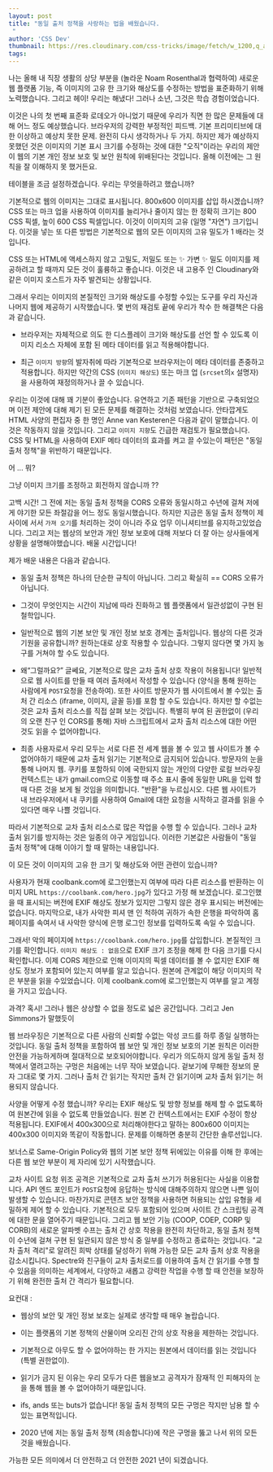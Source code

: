 ```yaml
---
layout: post
title: "동일 출처 정책을 사랑하는 법을 배웠습니다.
 "
author: 'CSS Dev'
thumbnail: https://res.cloudinary.com/css-tricks/image/fetch/w_1200,q_auto,f_auto/https://css-tricks.com/wp-content/uploads/2020/12/Screen-Shot-2020-12-17-at-8.05.36-AM.png
tags: 
---
```



나는 올해 내 직장 생활의 상당 부분을 (놀라운 Noam Rosenthal과 협력하여) 새로운 웹 플랫폼 기능, 즉 이미지의 고유 한 크기와 해상도를 수정하는 방법을 표준화하기 위해 노력했습니다.
 그리고 헤이!
 우리는 해냈다!
 그러나 소년, 그것은 학습 경험이었습니다.
 

이것은 나의 첫 번째 표준화 로데오가 아니었기 때문에 우리가 직면 한 많은 문제들에 대해 어느 정도 예상했습니다.
 브라우저의 강력한 부정적인 피드백.
 기본 프리미티브에 대한 이상하고 예상치 못한 문제.
 완전히 다시 생각하거나 두 가지.
 하지만 제가 예상하지 못했던 것은 이미지의 기본 표시 크기를 수정하는 것에 대한 "오직"이라는 우리의 제안이 웹의 기본 개인 정보 보호 및 보안 원칙에 위배된다는 것입니다.
 올해 이전에는 그 원칙을 잘 이해하지 못 했거든요.
 

테이블을 조금 설정하겠습니다.
 우리는 무엇을하려고 했습니까?
 

기본적으로 웹의 이미지는 그대로 표시됩니다.
 800x600 이미지를 삽입 하시겠습니까?
 CSS 또는 마크 업을 사용하여 이미지를 늘리거나 줄이지 않는 한 정확히 크기는 800 CSS 픽셀, 높이 600 CSS 픽셀입니다.
 이것이 이미지의 고유 (일명 "자연") 크기입니다.
 이것을 넣는 또 다른 방법은 기본적으로 웹의 모든 이미지의 고유 밀도가 1 배라는 것입니다.
 

CSS 또는 HTML에 액세스하지 않고 고밀도, 저밀도 또는 ✨ 가변 ✨ 밀도 이미지를 제공하려고 할 때까지 모든 것이 훌륭하고 좋습니다.
 이것은 내 고용주 인 Cloudinary와 같은 이미지 호스트가 자주 발견되는 상황입니다.
 

그래서 우리는 이미지의 본질적인 크기와 해상도를 수정할 수있는 도구를 우리 자신과 나머지 웹에 제공하기 시작했습니다.
 몇 번의 재검토 끝에 우리가 착수 한 해결책은 다음과 같습니다.
 

- 브라우저는 자체적으로 의도 한 디스플레이 크기와 해상도를 선언 할 수 있도록 이미지 리소스 자체에 포함 된 메타 데이터를 읽고 적용해야합니다.
 
- 최근 `이미지 방향`의 발자취에 따라 기본적으로 브라우저는이 메타 데이터를 존중하고 적용합니다.
 하지만 약간의 CSS (`이미지 해상도`) 또는 마크 업 (`srcset`의`x` 설명자)을 사용하여 재정의하거나 끌 수 있습니다.
 

우리는 이것에 대해 꽤 기분이 좋았습니다.
 유연하고 기존 패턴을 기반으로 구축되었으며 이전 제안에 대해 제기 된 모든 문제를 해결하는 것처럼 보였습니다.
 안타깝게도 HTML 사양의 편집자 중 한 명인 Anne van Kesteren은 다음과 같이 말했습니다.
 이것은 작동하지 않을 것입니다.
 그리고 `이미지 지향`도 긴급한 재검토가 필요했습니다.
 CSS 및 HTML을 사용하여 EXIF 메타 데이터의 효과를 켜고 끌 수있는이 패턴은 "동일 출처 정책"을 위반하기 때문입니다.
 

어 ... 뭐?
 

그냥 이미지 크기를 조정하고 회전하지 않습니까 ??
 

고백 시간!
 그 전에 저는 동일 출처 정책을 CORS 오류와 동일시하고 수년에 걸쳐 저에게 야기한 모든 좌절감을 어느 정도 동일시했습니다.
 하지만 지금은 동일 출처 정책이 제 사이에 서서 `가져 오기`를 처리하는 것이 아니라 주요 업무 이니셔티브를 유지하고있었습니다.
 그리고 저는 웹상의 보안과 개인 정보 보호에 대해 저보다 더 잘 아는 상사들에게 상황을 설명해야했습니다.
 배울 시간입니다!
 

제가 배운 내용은 다음과 같습니다.
 

- 동일 출처 정책은 하나의 단순한 규칙이 아닙니다.
 그리고 확실히 == CORS 오류가 아닙니다.
 
- 그것이 무엇인지는 시간이 지남에 따라 진화하고 웹 플랫폼에서 일관성없이 구현 된 철학입니다.
 
- 일반적으로 웹의 기본 보안 및 개인 정보 보호 경계는 출처입니다.
 웹상의 다른 것과 기원을 공유합니까?
 원하는대로 상호 작용할 수 있습니다.
 그렇지 않다면 몇 가지 농구를 거쳐야 할 수도 있습니다.
 
- 왜“그럴까요?”
 글쎄요, 기본적으로 많은 교차 출처 상호 작용이 허용됩니다!
 일반적으로 웹 사이트를 만들 때 여러 출처에서 작성할 수 있습니다 (양식을 통해 원하는 사람에게 `POST`요청을 전송하여).
 또한 사이트 방문자가 웹 사이트에서 볼 수있는 출처 간 리소스 (iframe, 이미지, 글꼴 등)를 포함 할 수도 있습니다.
 하지만 할 수없는 것은 교차 출처 리소스를 직접 살펴 보는 것입니다.
 특별히 부여 된 권한없이 (우리의 오랜 친구 인 CORS를 통해) 자바 스크립트에서 교차 출처 리소스에 대한 어떤 것도 읽을 수 없어야합니다.
 
- 최종 사용자로서 우리 모두는 서로 다른 전 세계 웹을 볼 수 있고 웹 사이트가 볼 수 없어야하기 때문에 교차 출처 읽기는 기본적으로 금지되어 있습니다.
 방문자의 눈을 통해 나머지 웹.
 쿠키를 포함하되 이에 국한되지 않는 개인의 다양한 로컬 브라우징 컨텍스트는 내가 gmail.com으로 이동할 때 주소 표시 줄에 동일한 URL을 입력 할 때 다른 것을 보게 될 것임을 의미합니다.
 "반환"을 누르십시오.
 다른 웹 사이트가 내 브라우저에서 내 쿠키를 사용하여 Gmail에 대한 요청을 시작하고 결과를 읽을 수 있다면 매우 나쁠 것입니다.
 

따라서 기본적으로 교차 출처 리소스로 많은 작업을 수행 할 수 있습니다.
 그러나 교차 출처 읽기를 방지하는 것은 일종의 야구 게임입니다.
 이러한 기본값은 사람들이 "동일 출처 정책"에 대해 이야기 할 때 말하는 내용입니다.
 

이 모든 것이 이미지의 고유 한 크기 및 해상도와 어떤 관련이 있습니까?
 

사용자가 현재 coolbank.com에 로그인했는지 여부에 따라 다른 리소스를 반환하는 이미지 URL `https://coolbank.com/hero.jpg`가 있다고 가정 해 보겠습니다.
 로그인했을 때 표시되는 버전에 EXIF 해상도 정보가 있지만 그렇지 않은 경우 표시되는 버전에는 없습니다.
 마지막으로, 내가 사악한 피셔 맨 인 척하여 귀하가 속한 은행을 파악하여 홈페이지를 속여서 내 사악한 양식에 은행 로그인 정보를 입력하도록 속일 수 있습니다.
 

그래서!
 악의 페이지에 `https://coolbank.com/hero.jpg`를 삽입합니다.
 본질적인 크기를 확인합니다.
 `이미지 해상도 : 없음`으로 EXIF 크기 조정을 해제 한 다음 크기를 다시 확인합니다.
 이제 CORS 제한으로 인해 이미지의 픽셀 데이터를 볼 수 없지만 EXIF 해상도 정보가 포함되어 있는지 여부를 알고 있습니다. 원본에 관계없이 해당 이미지의 작은 부분을 읽을 수있었습니다.
 이제 coolbank.com에 로그인했는지 여부를 알고 계정을 가지고 있습니다.
 

과격?
 혹시!
 그러나 웹은 상상할 수 없을 정도로 넓은 공간입니다.
 그리고 Jen Simmons가 말했듯이
 

웹 브라우징은 기본적으로 다른 사람의 신뢰할 수없는 악성 코드를 하루 종일 실행하는 것입니다.
 동일 출처 정책을 포함하여 웹 보안 및 개인 정보 보호의 기본 원칙은 이러한 안전을 가능하게하며 절대적으로 보호되어야합니다.
 우리가 의도하지 않게 동일 출처 정책에서 열려고하는 구멍은 처음에는 너무 작아 보였습니다.
 겉보기에 무해한 정보의 문자 그대로 몇 가지.
 그러나 출처 간 읽기는 작지만 출처 간 읽기이며 교차 출처 읽기는 허용되지 않습니다.
 

사양을 어떻게 수정 했습니까?
 우리는 EXIF 해상도 및 방향 정보를 해제 할 수 없도록하여 원본간에 읽을 수 없도록 만들었습니다. 원본 간 컨텍스트에서는 EXIF 수정이 항상 적용됩니다.
 EXIF에서 400x300으로 처리해야한다고 말하는 800x600 이미지는 400x300 이미지와 똑같이 작동합니다.
 문제를 이해하면 충분히 간단한 솔루션입니다.
 

보너스로 Same-Origin Policy와 웹의 기본 보안 정책 뒤에있는 이유를 이해 한 후에는 다른 웹 보안 부분이 제 자리에 있기 시작했습니다.
 

교차 사이트 요청 위조 공격은 기본적으로 교차 출처 쓰기가 허용된다는 사실을 이용합니다. API 엔드 포인트가 `POST`요청에 응답하는 방식에 대해주의하지 않으면 나쁜 일이 발생할 수 있습니다. 마찬가지로 콘텐츠 보안 정책을 사용하면 허용되는 삽입 유형을 세밀하게 제어 할 수 있습니다. 기본적으로 모두 포함되어 있으며 사이트 간 스크립팅 공격에 대한 문을 열어주기 때문입니다. 그리고 웹 보안 기능 (COOP, COEP, CORP 및 CORB)의 새로운 알파벳 수프는 출처 간 상호 작용을 완전히 차단하고, 동일 출처 정책이 수년에 걸쳐 구현 된 일관되지 않은 방식 중 일부를 수정하고 종료하는 것입니다. "교차 출처 격리"로 알려진 희박 상태를 달성하기 위해 가능한 모든 교차 출처 상호 작용을 감소시킵니다. Spectre와 친구들이 교차 출처로드를 이용하여 출처 간 읽기를 수행 할 수 있음을 의미하는 세계에서, 다양하고 새롭고 강력한 작업을 수행 할 때 안전을 보장하기 위해 완전한 출처 간 격리가 필요합니다.
 

요컨대 :
 

- 웹상의 보안 및 개인 정보 보호는 실제로 생각할 때 매우 놀랍습니다.
 
- 이는 플랫폼의 기본 정책의 산물이며 오리진 간의 상호 작용을 제한하는 것입니다.
 
- 기본적으로 아무도 할 수 없어야하는 한 가지는 원본에서 데이터를 읽는 것입니다 (특별 권한없이).
 
- 읽기가 금지 된 이유는 우리 모두가 다른 웹을보고 공격자가 잠재적 인 피해자의 눈을 통해 웹을 볼 수 없어야하기 때문입니다.
 
- ifs, ands 또는 buts가 없습니다!
 동일 출처 정책의 모든 구멍은 작지만 남용 할 수있는 표면적입니다.
 
- 2020 년에 저는 동일 출처 정책 (죄송합니다)에 작은 구멍을 뚫고 나서 위의 모든 것을 배웠습니다.
 

가능한 모든 의미에서 더 안전하고 더 안전한 2021 년이 되겠습니다.
 